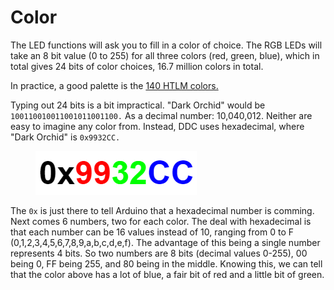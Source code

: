# Color

The LED functions will ask you to fill in a color of choice. The RGB LEDs will take an 8 bit value (0 to 255) for all three colors (red, green, blue), which in total gives 24 bits of color choices, 16.7 million colors in total.&#x20;

In practice, a good palette is the [140 HTLM colors.](https://htmlcolorcodes.com/color-names/)

Typing out 24 bits is a bit impractical. "Dark Orchid" would be `100110010011001011001100.` As a decimal number: 10,040,012. Neither are easy to imagine any color from. Instead, DDC uses hexadecimal, where "Dark Orchid" is `0x9932CC.`



<figure><img src="../../../../.gitbook/assets/image (21) (1).png" alt=""><figcaption></figcaption></figure>

The `0x` is just there to tell Arduino that a hexadecimal number is comming. Next comes 6 numbers, two for each color. The deal with hexadecimal is that each number can be 16 values instead of 10, ranging from 0 to F (0,1,2,3,4,5,6,7,8,9,a,b,c,d,e,f). The advantage of this being a single number represents 4 bits. So two numbers are 8 bits (decimal values 0-255), 00 being 0, FF being 255, and 80 being in the middle. Knowing this, we can tell that the color above has a lot of blue, a fair bit of red and a little bit of green. &#x20;
